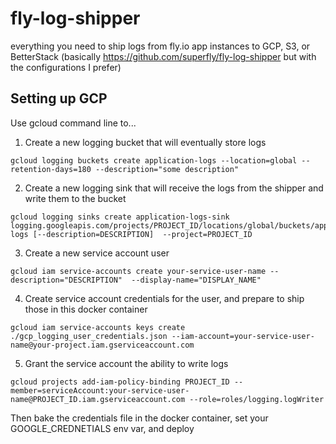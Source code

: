 # fly-log-shipper
everything you need to ship logs from fly.io app instances to GCP, S3, or BetterStack (basically https://github.com/superfly/fly-log-shipper but with the configurations I prefer)


## Setting up GCP

Use gcloud command line to...

1. Create a new logging bucket that will eventually store logs
```
gcloud logging buckets create application-logs --location=global --retention-days=180 --description="some description"
```
2. Create a new logging sink that will receive the logs from the shipper and write them to the bucket
```
gcloud logging sinks create application-logs-sink logging.googleapis.com/projects/PROJECT_ID/locations/global/buckets/application-logs [--description=DESCRIPTION]  --project=PROJECT_ID
```
3. Create a new service account user
```
gcloud iam service-accounts create your-service-user-name --description="DESCRIPTION"  --display-name="DISPLAY_NAME"
```
4. Create service account credentials for the user, and prepare to ship those in this docker container
```
gcloud iam service-accounts keys create ./gcp_logging_user_credentials.json --iam-account=your-service-user-name@your-project.iam.gserviceaccount.com
```
5. Grant the service account the ability to write logs
```
gcloud projects add-iam-policy-binding PROJECT_ID --member=serviceAccount:your-service-user-name@PROJECT_ID.iam.gserviceaccount.com --role=roles/logging.logWriter
```

Then bake the credentials file in the docker container, set your GOOGLE_CREDNETIALS env var, and deploy